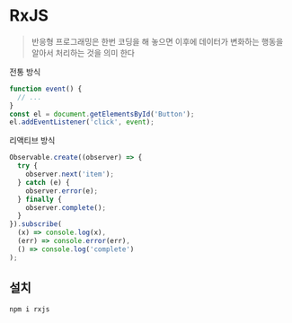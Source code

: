 # RxJS

> 반응형 프로그래밍은 한번 코딩을 해 놓으면 이후에 데이터가 변화하는 행동을 알아서 처리하는 것을 의미 한다

전통 방식

```javascript
function event() {
  // ...
}
const el = document.getElementsById('Button');
el.addEventListener('click', event);
```

리액티브 방식

```javascript
Observable.create((observer) => {
  try {
    observer.next('item');
  } catch (e) {
    observer.error(e);
  } finally {
    observer.complete();
  }
}).subscribe(
  (x) => console.log(x),
  (err) => console.error(err),
  () => console.log('complete')
);
```

## 설치

`npm i rxjs`
